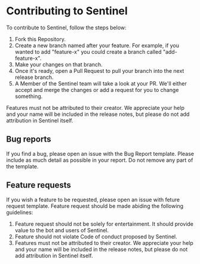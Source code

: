 # Contributing to Sentinel

To contribute to Sentinel, follow the steps below:

1. Fork this Repository.
2. Create a new branch named after your feature. For example, if you wanted to add "feature-x" you could create a branch called "add-feature-x".
3. Make your changes on that branch.
4. Once it's ready, open a Pull Request to pull your branch into the next release branch.
5. A Member of the Sentinel team will take a look at your PR. We'll either accept and merge the changes or add a request for you to change something.

Features must not be attributed to their creator. We appreciate your help and your name will be included in the release notes, but please do not add attribution in Sentinel itself.

## Bug reports

If you find a bug, please open an issue with the Bug Report template. Please include as much detail as possible in your report. Do not remove any part of the template.

## Feature requests

If you wish a feature to be requested, please open an issue with feture request template. Feature request should be made abiding the following guidelines:

1. Feature request should not be solely for entertainment. It should provide value to the bot and users of Sentinel.
2. Feature should not violate Code of conduct proposed by Sentinel.
3. Features must not be attributed to their creator. We appreciate your help and your name will be included in the release notes, but please do not add attribution in Sentinel itself.